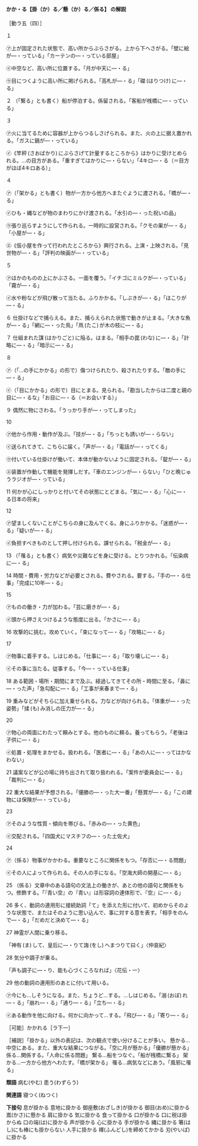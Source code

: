 #### かか・る【掛（か）る／懸（か）る／係る】 の解説
［動ラ五（四）］

１

㋐上が固定された状態で、高い所からぶらさがる。上から下へさがる。「壁に絵が―・っている」「カーテンの―・っている部屋」

㋑中空など、高い所に位置する。「月が中天に―・る」

㋒目につくように高い所に掲げられる。「高札が―・る」「磔 (はりつけ) に―・る」

２ （「繋る」とも書く）船が停泊する。係留される。「客船が桟橋に―・っている」

３

㋐火に当てるために容器が上からつるしさげられる。また、火の上に据え置かれる。「ガスに鍋が―・っている」

㋑《竿秤 (さおばかり) にぶらさげて計量するところから》はかりに受けとめられる。…の目方がある。「重すぎてはかりに―・らない」「4キロ―・る（＝目方がほぼ4キロある）」

４

㋐（「架かる」とも書く）物が一方から他方へまたぐように渡される。「橋が―・る」

㋑ひも・縄などが物のまわりにかけ渡される。「水引の―・った祝いの品」

㋒張り巡らすようにして作られる。一時的に設営される。「クモの巣が―・る」「小屋が―・る」

㋓《仮小屋を作って行われたところから》興行される。上演・上映される。「見世物が―・る」「評判の映画が―・っている」

５

㋐ほかのものの上にかぶさる。一面を覆う。「イチゴにミルクが―・っている」「霧が―・る」

㋑水や粉などが飛び散って当たる。ふりかかる。「しぶきが―・る」「ほこりが―・る」

６ 仕掛けなどで捕らえる。また、捕らえられた状態で動きが止まる。「大きな魚が―・る」「網に―・った鳥」「凧 (たこ) が木の枝に―・る」

７ 仕組まれた謀 (はかりごと) に陥る。はまる。「相手の罠 (わな) に―・る」「計略に―・る」「暗示に―・る」

８

㋐（「…の手にかかる」の形で）傷つけられたり、殺されたりする。「敵の手に―・る」

㋑（「目にかかる」の形で）目にとまる。見られる。「勘当したからは二度と親の目に―・るな」「お目に―・る（＝お会いする）」

９ 偶然に物にさわる。「うっかり手が―・ってしまった」

10

㋐他から作用・動作が及ぶ。「技が―・る」「ちっとも誘いが―・らない」

㋑送られてきて、こちらに届く。「声が―・る」「電話が―・ってくる」

㋒付いている仕掛けが働いて、本体が動かないように固定される。「錠が―・る」

㋓装置が作動して機能を発揮しだす。「車のエンジンが―・らない」「ひと晩じゅうラジオが―・っている」

11 何かが心にしっかりと付いてその状態にとどまる。「気に―・る」「心に―・る日本の将来」

12

㋐望ましくないことがこちらの身に及んでくる。身にふりかかる。「迷惑が―・る」「疑いが―・る」

㋑負担すべきものとして押し付けられる。課せられる。「税金が―・る」

13 （「罹る」とも書く）病気や災難などを身に受ける。とりつかれる。「伝染病に―・る」

14 時間・費用・労力などが必要とされる。費やされる。要する。「手の―・る仕事」「完成に10年―・る」

15

㋐ものの働き・力が加わる。「芸に磨きが―・る」

㋑頭から押さえつけるような態度に出る。「かさに―・る」

16 攻撃的に挑む。攻めていく。「束になって―・る」「攻略に―・る」

17

㋐物事に着手する。しはじめる。「仕事に―・る」「取り壊しに―・る」

㋑その事に当たる。従事する。「今―・っている仕事」

18 ある範囲・場所・期間にまで及ぶ。経過してきてその所・時間に至る。「鼻に―・った声」「急勾配に―・る」「工事が来春まで―・る」

19 重みなどがそちらに加え乗せられる。力などが向けられる。「体重が―・った姿勢」「揉 (も) み消しの圧力が―・る」

20

㋐物心の両面にわたって頼みとする。他のものに頼る。養ってもらう。「老後は子供に―・る」

㋑処置・処理をまかせる。扱われる。「医者に―・る」「あの人に―・ってはかなわない」

21 議案などが公の場に持ち出されて取り扱われる。「案件が委員会に―・る」「裁判に―・る」

22 重大な結果が予想される。「優勝の―・った大一番」「懸賞が―・る」「この建物には保険が―・っている」

23

㋐そのような性質・傾向を帯びる。「赤みの―・った黄色」

㋑交配される。「四国犬にマスチフの―・った土佐犬」

24

㋐（係る）物事がかかわる。重要なところに関係をもつ。「存否に―・る問題」

㋑その人によって作られる。その人の手になる。「空海大師の開基に―・る」

25 （係る）文章中のある語句の文法上の働きが、あとの他の語句と関係をもつ。修飾する。「『青い空』の『青い』は形容詞の連体形で、『空』に―・る」

26 多く、動詞の連用形に接続助詞「て」を添えた形に付いて、初めからそのような状態で、またはそのように思い込んで、事に対する意を表す。「相手をのんで―・る」「だめだと決めて―・る」

27 神霊が人間に乗り移る。

「神有 (ま) して、皇后に―・りて誨 (をし) へまつりて曰く」〈仲哀紀〉

28 気分や調子が乗る。

「声も調子に―・り、能も心づくころなれば」〈花伝・一〉

29 他の動詞の連用形のあとに付いて用いる。

㋐今にも…しそうになる。また、ちょうど…する。…しはじめる。「溺 (おぼ) れ―・る」「崩れ―・る」「通り―・る」「立ち―・る」

㋑ある動作を他に向ける。何かに向かって…する。「飛び―・る」「寄り―・る」

［可能］かかれる［ラ下一］

［補説］「掛かる」以外の表記は、次の観点で使い分けることが多い。
懸かる…中空にある。また、重大な結果につながる。「空に月が懸かる」「優勝が懸かる」
係る…関係する。「人命に係る問題」
繋る…船をつなぐ。「船が桟橋に繋る」
架かる…一方から他方へわたす。「橋が架かる」
罹る…病気などにあう。「風邪に罹る」

**類語**
病む(やむ) 患う(わずらう)

**関連語**
寝つく(ねつく)

**下接句**
息が掛かる
意地に掛かる
御座敷(おざしき)が掛かる
御目(おめ)に掛かる
嵩(かさ)に懸かる
肩に掛かる
気に掛かる
食って掛かる
口が掛かる
口に税は掛からぬ
口の端(は)に掛かる
声が掛かる
心に掛かる
手が掛かる
縄に掛かる
箸(はし)にも棒にも掛からない
人手に掛かる
褌(ふんどし)を締めてかかる
刃(やいば)に掛かる